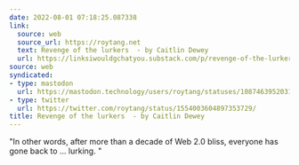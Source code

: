 ```yaml
---
date: 2022-08-01 07:18:25.087338
link:
  source: web
  source_url: https://roytang.net
  text: Revenge of the lurkers  - by Caitlin Dewey
  url: https://linksiwouldgchatyou.substack.com/p/revenge-of-the-lurkers
source: web
syndicated:
- type: mastodon
  url: https://mastodon.technology/users/roytang/statuses/108746395203153375
- type: twitter
  url: https://twitter.com/roytang/status/1554003604897353729/
title: Revenge of the lurkers  - by Caitlin Dewey
---
```


"In other words, after more than a decade of Web 2.0 bliss, everyone has gone back to … lurking. "